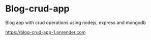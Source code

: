 # Blog-crud-app
Blog app with crud operations using nodejs, express and mongodb 

https://blog-crud-app-1.onrender.com
